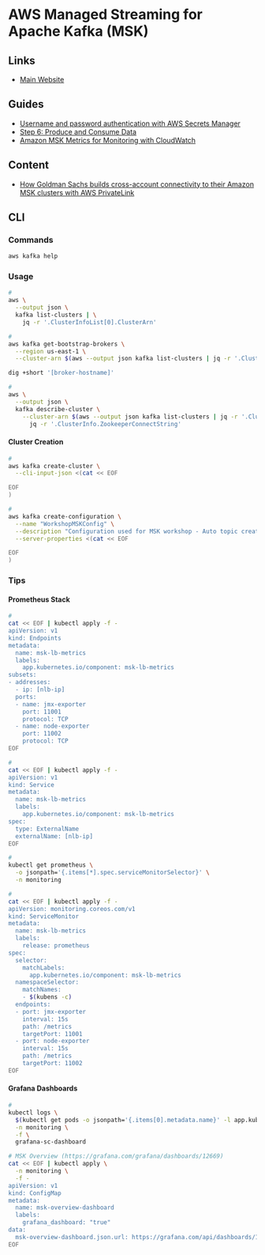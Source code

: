 # AWS Managed Streaming for Apache Kafka (MSK)

<!--
https://www.youtube.com/watch?v=4C_FT2Ie9E4

https://github.com/troydieter/tf-msk

https://github.com/lokiloveu1/AWS-MSK/blob/6e717eb8c89110ae0707e096e8fb6fb3e47b11fd/Steps-To-Build-MSK-Client-In-Another-VPC

https://aws.amazon.com/blogs/big-data/how-goldman-sachs-builds-cross-account-connectivity-to-their-amazon-msk-clusters-with-aws-privatelink/

https://maikelpenz.medium.com/building-a-kafka-playground-on-aws-part-1-setting-the-foundation-3065ecf51c19

https://learn-msk.com/courses/amazon-msk-master-class
https://www.whizlabs.com/amazon-managed-streaming-for-apache-kafka/
https://github.com/cloudposse/terraform-aws-msk-apache-kafka-cluster
https://github.com/lokiloveu1/AWS-MSK/blob/main/Steps-To-Build-MSK-Client-In-Another-VPC
https://github.com/aws-samples/aws-msk-content-streaming
https://github.com/Financial-Times/upp-provisioners/blob/6e59d051488c4609afbb8d9d8d06df1f9604b374/upp-msk-provisioner/scripts/getConfig.sh
https://github.com/liangruibupt/aws-is-how/blob/3121a70cfa634237ef0eaf76303d4b60d13edbfa/analytics/msk/kafka-s3-event-processor.py

https://github.com/msfidelis/aws-msk-glue-kafka-setup

https://github.com/vipertoothlabs/terraform-msk-cluster-config
https://github.com/ngodec/terraform-aws-msk/tree/main/modules/aws-msk
https://github.com/juliocesarscheidt/aws-msk-cluster
https://github.com/gaarm/terraform-aws-msk
https://github.com/brunocamboim/terraform-aws-msk-example/blob/master/src/msk.tf
https://github.com/troydieter/tf-msk
https://github.com/linxiaow/AWS-MSK-Transaction-Fraud-Detection
https://github.com/garystafford/terraform-msk-demo
https://github.com/cloudposse/terraform-aws-msk-apache-kafka-cluster
https://github.com/angelabad/terraform-aws-msk-cluster
https://github.com/aws-samples/aws-msk-content-streaming
https://github.com/hyprnz/terraform-aws-msk-module
https://github.com/aws-samples/aws-dms-msk-demo
https://github.com/stefanfreitag/msk_demo
https://github.com/cgetzen/terraform-aws-public-msk
https://github.com/aws-samples/amazon-msk-java-app-cdk
https://github.com/JamesWoolfenden/terraform-aws-msk
https://github.com/rishiraj824/cc-fraud-detection-aws-microservice
https://github.com/TanAlex/msk-glue-redshift
https://github.com/cfn-modules/msk-cluster
https://github.com/taufiqibrahim/serverless-stream-processing-aws-msk-lambda
https://github.com/leosilvadev/fetch-aws-msk-brokers-bootstrap-strings-action
https://github.com/brunocamboim/serverless-aws-msk-trigger-lambda
https://github.com/matwerber1/aws-msk-kafka-connect-docker/tree/master/src
https://github.com/harshdev93/AWS-MSK-Sample-Producer-Consumer
https://github.com/cmcconnell1/terraform-aws-msk-kafka
https://github.com/jalcalaroot/msk-aws-tf/blob/master/main.tf
https://github.com/infrablocks/terraform-aws-msk
https://github.com/zerosoftwere/aws-msk-demo
https://github.com/karthikeayan/terraform-aws-msk/blob/master/kms.tf
https://github.com/karthikeayan/terraform-aws-msk/blob/master/kms.tf
https://github.com/insight-infrastructure/terraform-aws-msk
https://github.com/rtacconi/aws-msk-terraform/blob/master/terraform/modules/msk/main.tf
https://github.com/awslabs/aws-glue-schema-registry

https://github.com/swetavkamal/SchemaRegistryMSK/blob/master/src/main/java/person.avsc
-->

## Links

- [Main Website](https://aws.amazon.com/msk/)

## Guides

- [Username and password authentication with AWS Secrets Manager](https://docs.aws.amazon.com/msk/latest/developerguide/msk-password.html)
- [Step 6: Produce and Consume Data](https://docs.aws.amazon.com/msk/latest/developerguide/produce-consume.html)
- [Amazon MSK Metrics for Monitoring with CloudWatch](https://docs.aws.amazon.com/msk/latest/developerguide/metrics-details.html)

## Content

- [How Goldman Sachs builds cross-account connectivity to their Amazon MSK clusters with AWS PrivateLink](https://aws.amazon.com/blogs/big-data/how-goldman-sachs-builds-cross-account-connectivity-to-their-amazon-msk-clusters-with-aws-privatelink/)

## CLI

### Commands

```sh
aws kafka help
```

### Usage

```sh
#
aws \
  --output json \
  kafka list-clusters | \
    jq -r '.ClusterInfoList[0].ClusterArn'

#
aws kafka get-bootstrap-brokers \
  --region us-east-1 \
  --cluster-arn $(aws --output json kafka list-clusters | jq -r '.ClusterInfoList[0].ClusterArn')

dig +short '[broker-hostname]'

#
aws \
  --output json \
  kafka describe-cluster \
    --cluster-arn $(aws --output json kafka list-clusters | jq -r '.ClusterInfoList[0].ClusterArn') | \
      jq -r '.ClusterInfo.ZookeeperConnectString'
```

#### Cluster Creation

```sh
#
aws kafka create-cluster \
  --cli-input-json <(cat << EOF

EOF
)

#
aws kafka create-configuration \
  --name "WorkshopMSKConfig" \
  --description "Configuration used for MSK workshop - Auto topic creation; topic deletion; 8hrs retention" --kafka-versions "2.8.0" \
  --server-properties <(cat << EOF

EOF
)
```

### Tips

#### Prometheus Stack

```sh
#
cat << EOF | kubectl apply -f -
apiVersion: v1
kind: Endpoints
metadata:
  name: msk-lb-metrics
  labels:
    app.kubernetes.io/component: msk-lb-metrics
subsets:
- addresses:
  - ip: [nlb-ip]
  ports:
  - name: jmx-exporter
    port: 11001
    protocol: TCP
  - name: node-exporter
    port: 11002
    protocol: TCP
EOF

#
cat << EOF | kubectl apply -f -
apiVersion: v1
kind: Service
metadata:
  name: msk-lb-metrics
  labels:
    app.kubernetes.io/component: msk-lb-metrics
spec:
  type: ExternalName
  externalName: [nlb-ip]
EOF

#
kubectl get prometheus \
  -o jsonpath='{.items[*].spec.serviceMonitorSelector}' \
  -n monitoring

#
cat << EOF | kubectl apply -f -
apiVersion: monitoring.coreos.com/v1
kind: ServiceMonitor
metadata:
  name: msk-lb-metrics
  labels:
    release: prometheus
spec:
  selector:
    matchLabels:
      app.kubernetes.io/component: msk-lb-metrics
  namespaceSelector:
    matchNames:
    - $(kubens -c)
  endpoints:
  - port: jmx-exporter
    interval: 15s
    path: /metrics
    targetPort: 11001
  - port: node-exporter
    interval: 15s
    path: /metrics
    targetPort: 11002
EOF
```

#### Grafana Dashboards

<!--
CloudWatch
https://grafana.com/grafana/dashboards/12009
https://grafana.com/grafana/dashboards/12010
-->

```sh
#
kubectl logs \
  $(kubectl get pods -o jsonpath='{.items[0].metadata.name}' -l app.kubernetes.io/name=grafana -n monitoring) \
  -n monitoring \
  -f \
  grafana-sc-dashboard

# MSK Overview (https://grafana.com/grafana/dashboards/12669)
cat << EOF | kubectl apply \
  -n monitoring \
  -f -
apiVersion: v1
kind: ConfigMap
metadata:
  name: msk-overview-dashboard
  labels:
    grafana_dashboard: "true"
data:
  msk-overview-dashboard.json.url: https://grafana.com/api/dashboards/12669/revisions/1/download
EOF
```

<!-- ### Issues

####

```log
%3|1626980066.465|FAIL|rdkafka#producer-1| [thrd:sasl_ssl://b-3.my-project-msk-clus.deord2.c3.kafka.us-east-1]: sasl_ssl://b-3.my-project-msk-clus.deord2.c3.kafka.us-east-1.amazonaws.com:9096/3: Connect to ipv4#0.0.0.0:9096 failed: Operation timed out (after 76531ms in state CONNECT)

%3|1626980065.359|FAIL|rdkafka#consumer-1| [thrd:sasl_ssl://b-3.my-project-msk-clus.deord2.c3.kafka.us-east-1]: sasl_ssl://b-3.my-project-msk-clus.deord2.c3.kafka.us-east-1.amazonaws.com:9096/3: Connect to ipv4#0.0.0.0:9096 failed: Operation timed out (after 76722ms in state CONNECT)
% ERROR: Local: Broker transport failure: sasl_ssl://b-3.my-project-msk-clus.deord2.c3.kafka.us-east-1.amazonaws.com:9096/3: Connect to ipv4#0.0.0.0:9096 failed: Operation timed out (after 76722ms in state CONNECT)
```

```sh
#
export AT_EVENTS_KAFKA_SASL_PASSWORD=''
export KAFKACAT_OPTS="-X security.protocol=SASL_SSL -X sasl.mechanisms=SCRAM-SHA-512 -X sasl.username=admin -X sasl.password=$AT_EVENTS_KAFKA_SASL_PASSWORD"

# List brokers
kafkacat \
  -b my-project-msk-lb-71fa4743565da371.elb.us-east-1.amazonaws.com:9096 \
  $(echo "$KAFKACAT_OPTS") \
  -L

# Produce
kafkacat \
  -b my-project-msk-lb-71fa4743565da371.elb.us-east-1.amazonaws.com:9096 \
  $(echo "$KAFKACAT_OPTS") \
  -P \
  -t eem_escola \
  -p 0

# Consume
kafkacat \
  -b my-project-msk-lb-71fa4743565da371.elb.us-east-1.amazonaws.com:9096 \
  $(echo "$KAFKACAT_OPTS") \
  -C \
  -t eem_escola \
  -o earliest
``` -->
